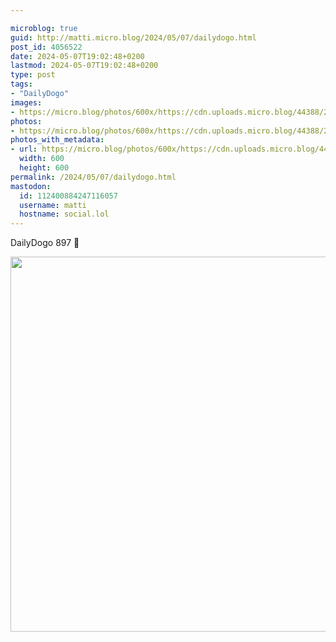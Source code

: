 ```yaml
---

microblog: true
guid: http://matti.micro.blog/2024/05/07/dailydogo.html
post_id: 4056522
date: 2024-05-07T19:02:48+0200
lastmod: 2024-05-07T19:02:48+0200
type: post
tags:
- "DailyDogo"
images:
- https://micro.blog/photos/600x/https://cdn.uploads.micro.blog/44388/2024/28e4583572ca408a9a5bd5769b866838.jpg
photos:
- https://micro.blog/photos/600x/https://cdn.uploads.micro.blog/44388/2024/28e4583572ca408a9a5bd5769b866838.jpg
photos_with_metadata:
- url: https://micro.blog/photos/600x/https://cdn.uploads.micro.blog/44388/2024/28e4583572ca408a9a5bd5769b866838.jpg
  width: 600
  height: 600
permalink: /2024/05/07/dailydogo.html
mastodon:
  id: 112400884247116057
  username: matti
  hostname: social.lol
---
```

DailyDogo 897 🐶

<img src="/media/uploads/2024/28e4583572ca408a9a5bd5769b866838.jpg" width="600" height="600" alt="" />
